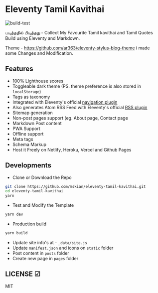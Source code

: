 # Eleventy Tamil Kavithai

![build-test](https://github.com/mskian/eleventy-tamil-kavithai/workflows/build-test/badge.svg)  

படித்ததில் பிடித்தது - Collect My Favourite Tamil kavithai and Tamil Quotes Build using Eleventy and Markdown.  

Theme - <https://github.com/ar363/eleventy-stylus-blog-theme>  i made some Changes and Modification.

## Features

- 100% Lighthouse scores
- Toggleable dark theme (PS. theme preference is also stored in `localStorage`)
- Tags as taxonomy
- Integrated with Eleventy's official [navigation plugin](https://www.11ty.dev/docs/plugins/navigation/)
- Also generates Atom RSS Feed with Eleventy's official [RSS plugin](https://www.11ty.dev/docs/plugins/rss/)
- Sitemap generation
- Non-post pages support (eg. About page, Contact page
- Markdown Post content
- PWA Support
- Offline support
- Meta tags
- Schema Markup
- Host it Freely on Netlify, Heroku, Vercel and Github Pages

## Developments

- Clone or Download the Repo

```sh
git clone https://github.com/mskian/eleventy-tamil-kavithai.git
cd eleventy-tamil-kavithai
yarn
```

- Test and Modify the Template

```sh
yarn dev
```

- Production build

```sh
yarn build
```

- Update site info's at - `_data/site.js`
- Update `manifest.json` and icons on `static` folder
- Post content in `posts` folder
- Create new page in `pages` folder

## LICENSE ☑

MIT
